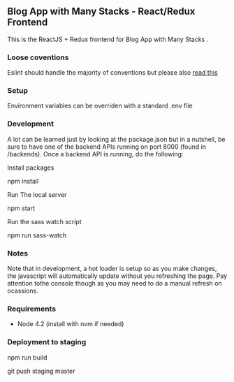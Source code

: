## Blog App with Many Stacks - React/Redux Frontend
This is the ReactJS + Redux frontend for Blog App with Many Stacks .

### Loose coventions
Eslint should handle the majority of conventions but please also [read this](https://gist.github.com/chiedojohn/50f5cf4e900523e24586)

### Setup
Environment variables can be overriden with a standard .env file

### Development
A lot can be learned just by looking at the package.json but in a nutshell, be sure to have one of the backend APIs running on port 8000 (found in /backends). Once a backend API is running, do the following:

Install packages

  npm install

Run The local server

  npm start

Run the sass watch script

  npm run sass-watch

### Notes
Note that in development, a hot loader is setup so as you make changes, the javascript will automatically update without you refreshing the page. Pay attention tothe console though as you may need to do a manual refresh on ocassions.

### Requirements
- Node 4.2 (install with nvm if needed)

### Deployment to staging

  npm run build

  git push staging master
